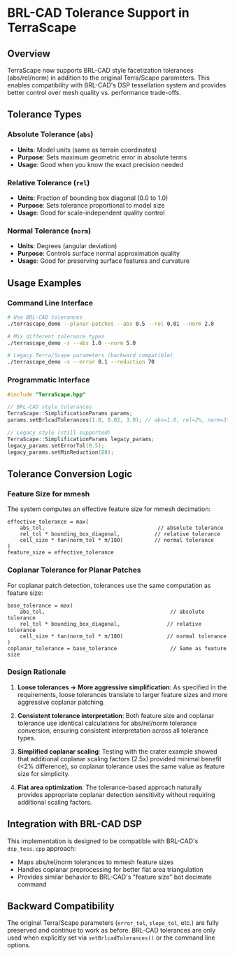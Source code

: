 # BRL-CAD Tolerance Support in TerraScape

## Overview

TerraScape now supports BRL-CAD style facetization tolerances (abs/rel/norm) in addition to the original Terra/Scape parameters. This enables compatibility with BRL-CAD's DSP tessellation system and provides better control over mesh quality vs. performance trade-offs.

## Tolerance Types

### Absolute Tolerance (`abs`)
- **Units**: Model units (same as terrain coordinates)
- **Purpose**: Sets maximum geometric error in absolute terms
- **Usage**: Good when you know the exact precision needed

### Relative Tolerance (`rel`) 
- **Units**: Fraction of bounding box diagonal (0.0 to 1.0)
- **Purpose**: Sets tolerance proportional to model size
- **Usage**: Good for scale-independent quality control

### Normal Tolerance (`norm`)
- **Units**: Degrees (angular deviation)  
- **Purpose**: Controls surface normal approximation quality
- **Usage**: Good for preserving surface features and curvature

## Usage Examples

### Command Line Interface

```bash
# Use BRL-CAD tolerances
./terrascape_demo --planar-patches --abs 0.5 --rel 0.01 --norm 2.0

# Mix different tolerance types
./terrascape_demo -s --abs 1.0 --norm 5.0

# Legacy Terra/Scape parameters (backward compatible)
./terrascape_demo -s --error 0.1 --reduction 70
```

### Programmatic Interface

```cpp
#include "TerraScape.hpp"

// BRL-CAD style tolerances
TerraScape::SimplificationParams params;
params.setBrlcadTolerances(1.0, 0.02, 3.0); // abs=1.0, rel=2%, norm=3°

// Legacy style (still supported)
TerraScape::SimplificationParams legacy_params;
legacy_params.setErrorTol(0.5);
legacy_params.setMinReduction(80);
```

## Tolerance Conversion Logic

### Feature Size for mmesh
The system computes an effective feature size for mmesh decimation:

```
effective_tolerance = max(
    abs_tol,                                    // absolute tolerance
    rel_tol * bounding_box_diagonal,           // relative tolerance 
    cell_size * tan(norm_tol * π/180)          // normal tolerance
)
feature_size = effective_tolerance
```

### Coplanar Tolerance for Planar Patches
For coplanar patch detection, tolerances use the same computation as feature size:

```
base_tolerance = max(
    abs_tol,                                        // absolute tolerance
    rel_tol * bounding_box_diagonal,               // relative tolerance 
    cell_size * tan(norm_tol * π/180)              // normal tolerance
)
coplanar_tolerance = base_tolerance                 // Same as feature size
```

### Design Rationale

1. **Loose tolerances → More aggressive simplification**: As specified in the requirements, loose tolerances translate to larger feature sizes and more aggressive coplanar patching.

2. **Consistent tolerance interpretation**: Both feature size and coplanar tolerance use identical calculations for abs/rel/norm tolerance conversion, ensuring consistent interpretation across all tolerance types.

3. **Simplified coplanar scaling**: Testing with the crater example showed that additional coplanar scaling factors (2.5x) provided minimal benefit (<2% difference), so coplanar tolerance uses the same value as feature size for simplicity.

4. **Flat area optimization**: The tolerance-based approach naturally provides appropriate coplanar detection sensitivity without requiring additional scaling factors.

## Integration with BRL-CAD DSP

This implementation is designed to be compatible with BRL-CAD's `dsp_tess.cpp` approach:

- Maps abs/rel/norm tolerances to mmesh feature sizes
- Handles coplanar preprocessing for better flat area triangulation  
- Provides similar behavior to BRL-CAD's "feature size" bot decimate command

## Backward Compatibility

The original Terra/Scape parameters (`error_tol`, `slope_tol`, etc.) are fully preserved and continue to work as before. BRL-CAD tolerances are only used when explicitly set via `setBrlcadTolerances()` or the command line options.